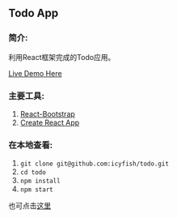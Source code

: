 ## Todo App

### 简介:

利用React框架完成的Todo应用。

[Live Demo Here](https://icyfish.github.io/todo/)  

### 主要工具:

1. [React-Bootstrap](https://react-bootstrap.github.io/)
1. [Create React App](https://github.com/facebookincubator/create-react-app)


### 在本地查看:

1. `git clone git@github.com:icyfish/todo.git`
2. `cd todo`
3. `npm install`
4. `npm start`

也可点击[这里](https://icyfish.github.io/todo/)

